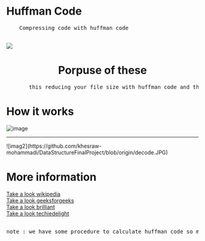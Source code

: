 <!DOCTYPE html>
<html>
<body>

<h1>Huffman Code</h1> 
<pre>    Compressing code with huffman code</pre><br>
<img src="https://files.fm/thumb_show.php?i=tysjw4rht">
<h1 style="text-align:center;">Porpuse of these</h1>
<pre>       this reducing your file size with huffman code and then you can decode your file(decompress) to have your original file</pre> 
<h1>How it works</h1>

![image](https://github.com/khesraw-mohammadi/DataStructureFinalProject/blob/origin/firstImage.jpg.JPG)
<br>
<hr>
![imag2](https://github.com/khesraw-mohammadi/DataStructureFinalProject/blob/origin/decode.JPG)

<h1>More information</h1>
<a href="https://en.wikipedia.org/wiki/Huffman_coding#:~:text=In%20computer%20science%20and%20information,used%20for%20lossless%20data%20compression.&text=The%20output%20from%20Huffman's%20algorithm,a%20character%20in%20a%20file).">
Take a look wikipedia</a><br>
<a href="https://www.geeksforgeeks.org/huffman-coding-greedy-algo-3/">
Take a look geeksforgeeks</a><br>
<a href="https://brilliant.org/wiki/huffman-encoding/">
Take a look brilliant</a><br>
<a href="https://www.techiedelight.com/huffman-coding/">
Take a look techiedelight</a><br><br>
<pre>note : we have some procedure to calculate huffman code so maybe you see diffrent procedure in the internet</pre>

</html>
</body>
